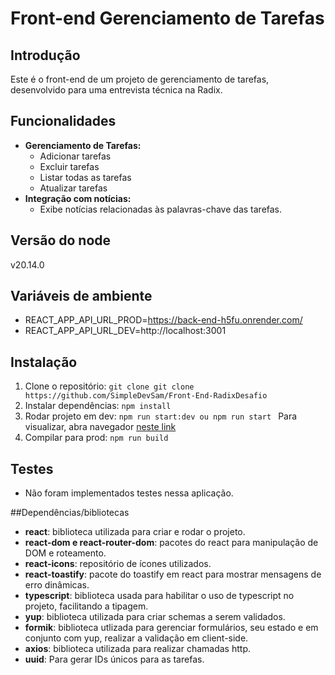 
# Front-end Gerenciamento de Tarefas

## Introdução

Este é o front-end de um projeto de gerenciamento de tarefas, desenvolvido para uma entrevista técnica na Radix.

## Funcionalidades
- **Gerenciamento de Tarefas:**
  -    Adicionar tarefas 
  -    Excluir tarefas
  -  Listar todas as tarefas
  -  Atualizar tarefas
 - **Integração com notícias:**
   -    Exibe notícias relacionadas às palavras-chave das tarefas.

## Versão do node
v20.14.0

## Variáveis de ambiente
- REACT_APP_API_URL_PROD=https://back-end-h5fu.onrender.com/
- REACT_APP_API_URL_DEV=http://localhost:3001
  
## Instalação

1. Clone o repositório:
 `git clone git clone https://github.com/SimpleDevSam/Front-End-RadixDesafio `
  2. Instalar dependências:
 `npm install`
 3. Rodar projeto em dev:
 `npm run start:dev ou npm run start `
 Para visualizar, abra navegador [neste link](http://localhost:3000)
  4. Compilar para prod:
 `npm run build`

 ## Testes
- Não foram implementados testes nessa aplicação.

##Dependências/bibliotecas

-   **react**: biblioteca utilizada para criar e rodar o projeto.
-   **react-dom e react-router-dom**: pacotes do react para manipulação de DOM e roteamento.
-   **react-icons**: repositório de ícones utilizados.
-   **react-toastify**: pacote do toastify em react para mostrar mensagens de erro dinâmicas.
-   **typescript**: biblioteca usada para habilitar o uso de typescript no projeto, facilitando a tipagem.
-   **yup**: biblioteca utilizada para criar schemas a serem validados.
-   **formik**: biblioteca utlizada para gerenciar formulários, seu estado e em conjunto com yup, realizar a validação em client-side.
-   **axios**: biblioteca utilizada para realizar chamadas http.
-   **uuid**: Para gerar IDs únicos para as tarefas.